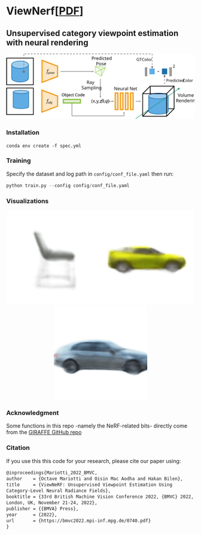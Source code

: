 # ViewNerf[[PDF](https://arxiv.org/pdf/2212.00436)]

## Unsupervised category viewpoint estimation with neural rendering

<p align="center"><img src='plots/arch.svg' width=700></p>

### Installation

```
conda env create -f spec.yml
```

### Training

Specify the dataset and log path in `config/conf_file.yaml` then run:

```python
python train.py --config config/conf_file.yaml
```

### Visualizations

<p align="center"><img src='plots/ShapeNet_chair.gif' width=250><img src='plots/ShapeNet_car.gif' width=250><img src='plots/FCar.gif' width=250></p>

### Acknowledgment

Some functions in this repo -namely the NeRF-related bits- directly come from the [GIRAFFE GitHub repo](https://github.com/autonomousvision/giraffe)

### Citation

If you use this this code for your research, please cite our paper using:

```
@inproceedings{Mariotti_2022_BMVC,
author    = {Octave Mariotti and Oisin Mac Aodha and Hakan Bilen},
title     = {ViewNeRF: Unsupervised Viewpoint Estimation Using Category-Level Neural Radiance Fields},
booktitle = {33rd British Machine Vision Conference 2022, {BMVC} 2022, London, UK, November 21-24, 2022},
publisher = {{BMVA} Press},
year      = {2022},
url       = {https://bmvc2022.mpi-inf.mpg.de/0740.pdf}
}
```

